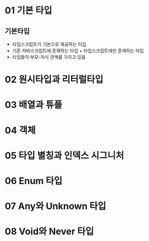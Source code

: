 # 01 기본 타입
## 기본타입
- 타입스크립트가 기본으로 제공하는 타입
- 기존 자바스크립트에 존재하는 타입 + 타입스크립트에만 존재하는 타입
- 타입들이 부모-자식 관계를 가지고 있음


# 02 원시타입과 리터럴타입


# 03 배열과 튜플


# 04 객체


# 05 타입 별칭과 인덱스 시그니처


# 06 Enum 타입


# 07 Any와 Unknown 타입


# 08 Void와 Never 타입